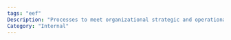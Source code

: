 ```yaml
---
tags: "eef"
Description: "Processes to meet organizational strategic and operational goals"
Category: "Internal"
---
```


